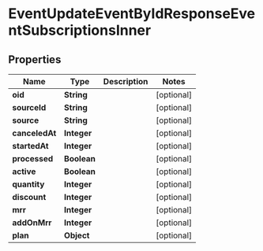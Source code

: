 

# EventUpdateEventByIdResponseEventSubscriptionsInner


## Properties

| Name | Type | Description | Notes |
|------------ | ------------- | ------------- | -------------|
|**oid** | **String** |  |  [optional] |
|**sourceId** | **String** |  |  [optional] |
|**source** | **String** |  |  [optional] |
|**canceledAt** | **Integer** |  |  [optional] |
|**startedAt** | **Integer** |  |  [optional] |
|**processed** | **Boolean** |  |  [optional] |
|**active** | **Boolean** |  |  [optional] |
|**quantity** | **Integer** |  |  [optional] |
|**discount** | **Integer** |  |  [optional] |
|**mrr** | **Integer** |  |  [optional] |
|**addOnMrr** | **Integer** |  |  [optional] |
|**plan** | **Object** |  |  [optional] |



